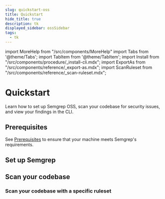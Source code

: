 ```yaml
---
slug: quickstart-oss
title: Quickstart
hide_title: true
description: tk
displayed_sidebar: ossSidebar
tags:
  - tk
---
```


import MoreHelp from "/src/components/MoreHelp"
import Tabs from '@theme/Tabs';
import TabItem from '@theme/TabItem';
import Install from "/src/components/procedure/_install-cli.mdx";
import ExportAs from "/src/components/reference/_export-as.mdx";
import ScanRuleset from "/src/components/reference/_scan-ruleset.mdx";

# Quickstart

Learn how to set up Semgrep OSS, scan your codebase for security issues, and view your findings in the CLI.

## Prerequisites

See [Prerequisites](/prerequisites/) to ensure that your machine meets Semgrep's requirements.

## Set up Semgrep

<Install />

## Scan your codebase 

<ExportAs />

### Scan your codebase with a specific ruleset

<ScanRuleset />
